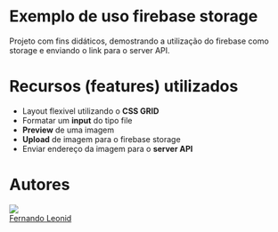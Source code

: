 # Exemplo de uso firebase storage
Projeto com fins didáticos, demostrando a utilização do firebase como storage e enviando o link para o server API.

# Recursos (features) utilizados
* Layout flexivel utilizando o **CSS GRID**
* Formatar um **input** do tipo file
* **Preview** de uma imagem
* **Upload** de imagem para o firebase storage
* Enviar endereço da imagem para o **server API**


# Autores
![](https://avatars.githubusercontent.com/u/42476943?v=4&s=100)<br>
[Fernando Leonid](https://github.com/fernandoleonid)

